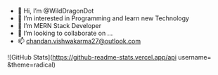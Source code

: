 - 👋 Hi, I’m @WildDragonDot
- 👀 I’m interested in Programming and learn new Technology
- 🌱 I’m MERN Stack Developer
- 💞️ I’m looking to collaborate on ...
- 📫 chandan.vishwakarma27@outlook.com

<!---
WildDragonDot/WildDragonDot is a ✨ special ✨ repository because its `README.md` (this file) appears on your GitHub profile.
You can click the Preview link to take a look at your changes.
--->
![GitHub Stats](https://github-readme-stats.vercel.app/api username= &theme=radical)
